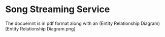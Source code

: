 # Song Streaming Service

The docuemnt is in pdf format along with an (Entity Relationship Diagram)[Entity Relationship Diagram.png]

